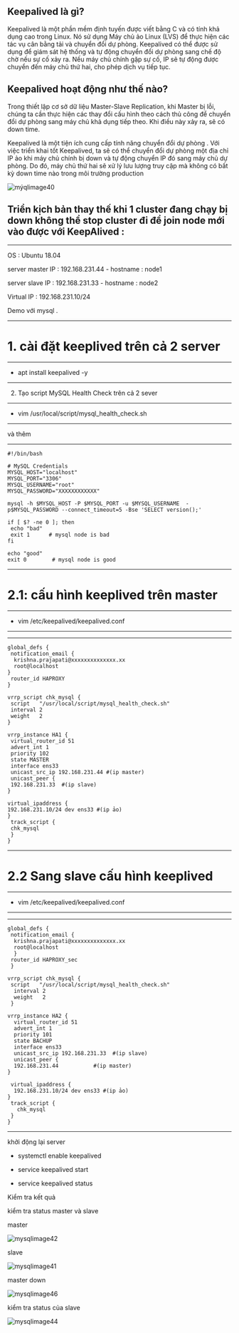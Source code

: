 
## Keepalived là gì?

Keepalived là một phần mềm định tuyến được viết bằng C và có tính khả dụng cao trong Linux. Nó sử dụng Máy chủ ảo Linux (LVS) để thực hiện các tác vụ cân bằng tải và chuyển đổi dự phòng. Keepalived có thể được sử dụng để giám sát hệ thống và tự động chuyển đổi dự phòng sang chế độ chờ nếu sự cố xảy ra. Nếu máy chủ chính gặp sự cố, IP sẽ tự động được chuyển đến máy chủ thứ hai, cho phép dịch vụ tiếp tục.


## Keepalived hoạt động như thế nào?

Trong thiết lập cơ sở dữ liệu Master-Slave Replication, khi Master bị lỗi, chúng ta cần thực hiện các thay đổi cấu hình theo cách thủ công để chuyển đổi dự phòng sang máy chủ khả dụng tiếp theo. Khi điều này xảy ra, ​​sẽ có down time.

Keepalived là một tiện ích cung cấp tính năng chuyển đổi dự phòng . Với việc triển khai tốt Keepalived, ta sẽ có thể chuyển đổi dự phòng một địa chỉ IP ảo khi máy chủ chính bị down và tự động chuyển IP đó sang máy chủ dự phòng. Do đó, máy chủ thứ hai sẽ xử lý lưu lượng truy cập mà không có bất kỳ down time nào trong môi trường production


![mýqlimage40](Image/mysqlimage40.png)



## Triển kịch bản thay thế khi 1 cluster đang chạy bị down không thể stop cluster đi để join node mới vào được với KeepAlived :

---

OS : Ubuntu 18.04

server master IP : 192.168.231.44 - hostname : node1

server slave IP : 192.168.231.33 - hostname : node2

Virtual IP : 192.168.231.10/24

Demo với mysql .

---

# 1. cài đặt keeplived trên cả 2 server

---
- apt install keepalived -y
---

2. Tạo script MySQL Health Check trên cả 2 sever

---
- vim /usr/local/script/mysql_health_check.sh
---

và thêm

---
    #!/bin/bash

    # MySQL Credentials
    MYSQL_HOST="localhost"
    MYSQL_PORT="3306"
    MYSQL_USERNAME="root"
    MYSQL_PASSWORD="XXXXXXXXXXXX"

    mysql -h $MYSQL_HOST -P $MYSQL_PORT -u $MYSQL_USERNAME  -p$MYSQL_PASSWORD --connect_timeout=5 -Bse 'SELECT version();'

    if [ $? -ne 0 ]; then
     echo "bad"
     exit 1      # mysql node is bad
    fi

    echo "good"
    exit 0        # mysql node is good

---

# 2.1: cấu hình keeplived trên master 

---
- vim /etc/keepalived/keepalived.conf 
---
---
    global_defs {
     notification_email {
      krishna.prajapati@xxxxxxxxxxxxxx.xx
      root@localhost
    }
     router_id HAPROXY
    } 

    vrrp_script chk_mysql {
     script   "/usr/local/script/mysql_health_check.sh"
     interval 2
     weight   2
    }

    vrrp_instance HA1 {
     virtual_router_id 51
     advert_int 1
     priority 102
     state MASTER
     interface ens33
     unicast_src_ip 192.168.231.44 #(ip master)
     unicast_peer {
     192.168.231.33  #(ip slave)               
    }

    virtual_ipaddress {
    192.168.231.10/24 dev ens33 #(ip ảo)
    }
     track_script {
     chk_mysql
     }
    }
---



# 2.2 Sang slave cấu hình keeplived

---
- vim /etc/keepalived/keepalived.conf 
---
---
    global_defs {
     notification_email {
      krishna.prajapati@xxxxxxxxxxxxxx.xx
      root@localhost
      }
     router_id HAPROXY_sec
     }

    vrrp_script chk_mysql {
     script   "/usr/local/script/mysql_health_check.sh"
      interval 2
      weight   2
     }

    vrrp_instance HA2 {
      virtual_router_id 51
      advert_int 1
      priority 101
      state BACHUP
      interface ens33
      unicast_src_ip 192.168.231.33  #(ip slave)  
      unicast_peer {
      192.168.231.44           #(ip master)
    }

     virtual_ipaddress {
      192.168.231.10/24 dev ens33 #(ip ảo)
    }
     track_script {
       chk_mysql
     }
    }
---

khởi động lại server

- systemctl enable keepalived

- service keepalived start

- service keepalived status

 Kiểm tra kết quả

 kiểm tra status master và slave

master

 ![mysqlimage42](Image/mysqlimage42.png)

slave

 ![mysqlimage41](Image/mysqlimage41.png)

master down 

![mysqlimage46](Image/mysqlimage46.png)

kiểm tra status của slave 

![mysqlimage44](Image/mysqlimage44.png)






